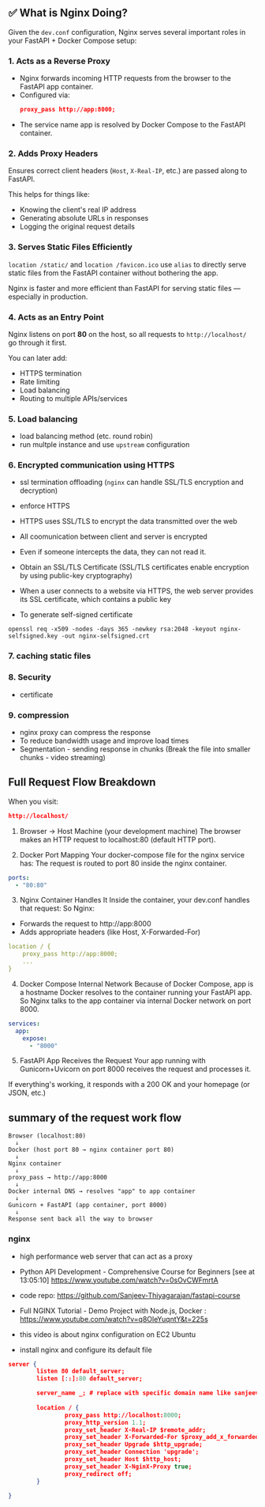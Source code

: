 ## ✅ What is Nginx Doing?

Given the `dev.conf` configuration, Nginx serves several important roles in your FastAPI + Docker Compose setup:

### 1. **Acts as a Reverse Proxy**
- Nginx forwards incoming HTTP requests from the browser to the FastAPI app container.
- Configured via:
  ```json
  proxy_pass http://app:8000;
  ```
- The service name app is resolved by Docker Compose to the FastAPI container.



### 2. **Adds Proxy Headers**

Ensures correct client headers (`Host`, `X-Real-IP`, etc.) are passed along to FastAPI.

This helps for things like:

- Knowing the client's real IP address
- Generating absolute URLs in responses
- Logging the original request details

### 3. **Serves Static Files Efficiently**

`location /static/` and `location /favicon.ico` use `alias` to directly serve static files from the FastAPI container without bothering the app.

Nginx is faster and more efficient than FastAPI for serving static files — especially in production.

### 4. **Acts as an Entry Point**

Nginx listens on port **80** on the host, so all requests to `http://localhost/` go through it first.

You can later add:

- HTTPS termination
- Rate limiting
- Load balancing
- Routing to multiple APIs/services

### 5. Load balancing

  - load balancing method (etc. round robin)
  - run multple instance and use `upstream` configuration 


### 6. Encrypted communication using HTTPS

- ssl termination offloading (`nginx` can handle SSL/TLS encryption and decryption)
- enforce HTTPS
- HTTPS uses SSL/TLS to encrypt the data transmitted over the web
- All coomunication between client and server is encrypted
- Even if someone intercepts the data, they can not read it.

- Obtain an SSL/TLS Certificate (SSL/TLS certificates enable encryption by using public-key cryptography)
- When a user connects to a website via HTTPS, the web server provides its SSL certificate, which contains a public key

- To generate self-signed certificate
```
openssl req -x509 -nodes -days 365 -newkey rsa:2048 -keyout nginx-selfsigned.key -out nginx-selfsigned.crt
```


### 7. caching static files

### 8. Security 
   - certificate

### 9. compression
  - nginx proxy can compress the response
  - To reduce bandwidth usage and improve load times
  - Segmentation - sending response in chunks (Break the file into smaller chunks - video streaming)


## Full Request Flow Breakdown

When you visit:

```json
http://localhost/
```


1. Browser → Host Machine (your development machine)
The browser makes an HTTP request to localhost:80 (default HTTP port).


2. Docker Port Mapping
Your docker-compose file for the nginx service has:
The request is routed to port 80 inside the nginx container.
```yaml
ports:
  - "80:80"
```

3. Nginx Container Handles It
Inside the container, your dev.conf handles that request:
So Nginx:
- Forwards the request to http://app:8000
- Adds appropriate headers (like Host, X-Forwarded-For)

```yaml
location / {
    proxy_pass http://app:8000;
    ...
}
```

4. Docker Compose Internal Network
Because of Docker Compose, app is a hostname Docker resolves to the container running your FastAPI app.
So Nginx talks to the app container via internal Docker network on port 8000.


```yaml
services:
  app:
    expose:
      - "8000"
```

5. FastAPI App Receives the Request
Your app running with Gunicorn+Uvicorn on port 8000 receives the request and processes it.

If everything's working, it responds with a 200 OK and your homepage (or JSON, etc.)

## summary of the request work flow

```pgsql
Browser (localhost:80)
  ↓
Docker (host port 80 → nginx container port 80)
  ↓
Nginx container
  ↓
proxy_pass → http://app:8000
  ↓
Docker internal DNS → resolves "app" to app container
  ↓
Gunicorn + FastAPI (app container, port 8000)
  ↓
Response sent back all the way to browser
```





### nginx

- high performance web server that can act as a proxy


- Python API Development - Comprehensive Course for Beginners [see at 13:05:10]
  https://www.youtube.com/watch?v=0sOvCWFmrtA

- code repo: https://github.com/Sanjeev-Thiyagarajan/fastapi-course
- Full NGINX Tutorial - Demo Project with Node.js, Docker : https://www.youtube.com/watch?v=q8OleYuqntY&t=225s

- this video is about nginx configuration on EC2 Ubuntu
- install nginx and configure its default file


```json
server {
        listen 80 default_server;
        listen [::]:80 default_server;

        server_name _; # replace with specific domain name like sanjeev.com
        
        location / {
                proxy_pass http://localhost:8000;
                proxy_http_version 1.1;
                proxy_set_header X-Real-IP $remote_addr;
                proxy_set_header X-Forwarded-For $proxy_add_x_forwarded_for;
                proxy_set_header Upgrade $http_upgrade;
                proxy_set_header Connection 'upgrade';
                proxy_set_header Host $http_host;
                proxy_set_header X-NginX-Proxy true;
                proxy_redirect off;
        }

}
```
